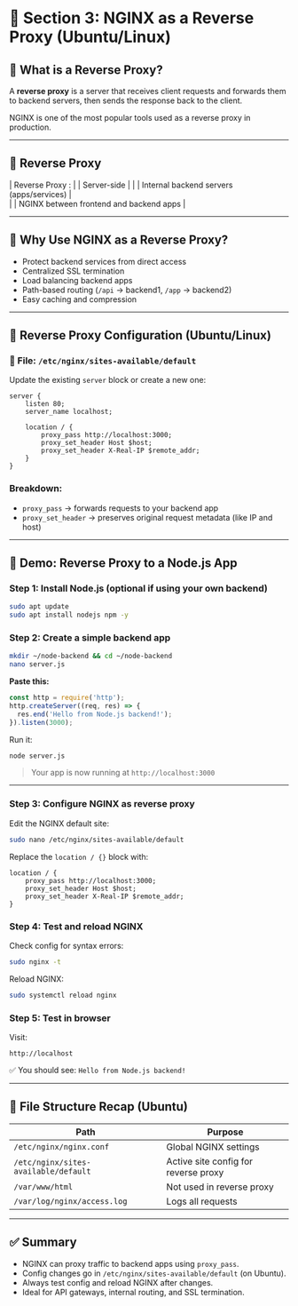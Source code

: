 # 🔁 Section 3: NGINX as a Reverse Proxy (Ubuntu/Linux)

## 🧠 What is a Reverse Proxy?

A **reverse proxy** is a server that receives client requests and forwards them to backend servers, then sends the response back to the client.

NGINX is one of the most popular tools used as a reverse proxy in production.

---

## 🔄 Reverse Proxy 

 | Reverse Proxy  :                        |
     | Server-side                              |
|      | Internal backend servers (apps/services) |    
|  | NGINX between frontend and backend apps  |


---

## 📌 Why Use NGINX as a Reverse Proxy?

- Protect backend services from direct access
- Centralized SSL termination
- Load balancing backend apps
- Path-based routing (`/api` → backend1, `/app` → backend2)
- Easy caching and compression

---

## 📝 Reverse Proxy Configuration (Ubuntu/Linux)

### 🔧 File: `/etc/nginx/sites-available/default`

Update the existing `server` block or create a new one:

```nginx
server {
    listen 80;
    server_name localhost;

    location / {
        proxy_pass http://localhost:3000;
        proxy_set_header Host $host;
        proxy_set_header X-Real-IP $remote_addr;
    }
}
```

### Breakdown:
- `proxy_pass` → forwards requests to your backend app
- `proxy_set_header` → preserves original request metadata (like IP and host)

---

## 🧪 Demo: Reverse Proxy to a Node.js App

### Step 1: Install Node.js (optional if using your own backend)
```bash
sudo apt update
sudo apt install nodejs npm -y
```

### Step 2: Create a simple backend app
```bash
mkdir ~/node-backend && cd ~/node-backend
nano server.js
```

**Paste this:**
```js
const http = require('http');
http.createServer((req, res) => {
  res.end('Hello from Node.js backend!');
}).listen(3000);
```

Run it:
```bash
node server.js
```

> Your app is now running at `http://localhost:3000`

---

### Step 3: Configure NGINX as reverse proxy

Edit the NGINX default site:
```bash
sudo nano /etc/nginx/sites-available/default
```

Replace the `location / {}` block with:
```nginx
location / {
    proxy_pass http://localhost:3000;
    proxy_set_header Host $host;
    proxy_set_header X-Real-IP $remote_addr;
}
```

### Step 4: Test and reload NGINX

Check config for syntax errors:
```bash
sudo nginx -t
```

Reload NGINX:
```bash
sudo systemctl reload nginx
```

### Step 5: Test in browser

Visit:
```
http://localhost
```

✅ You should see: `Hello from Node.js backend!`

---

## 📁 File Structure Recap (Ubuntu)

| Path                              | Purpose                                |
|-----------------------------------|----------------------------------------|
| `/etc/nginx/nginx.conf`           | Global NGINX settings                   |
| `/etc/nginx/sites-available/default` | Active site config for reverse proxy   |
| `/var/www/html`                   | Not used in reverse proxy               |
| `/var/log/nginx/access.log`       | Logs all requests                       |

---

## ✅ Summary

- NGINX can proxy traffic to backend apps using `proxy_pass`.
- Config changes go in `/etc/nginx/sites-available/default` (on Ubuntu).
- Always test config and reload NGINX after changes.
- Ideal for API gateways, internal routing, and SSL termination.

